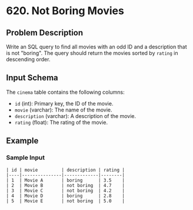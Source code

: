 # 620. Not Boring Movies

## Problem Description
Write an SQL query to find all movies with an odd ID and a description that is not "boring". The query should return the movies sorted by `rating` in descending order.

## Input Schema
The `cinema` table contains the following columns:
- `id` (int): Primary key, the ID of the movie.
- `movie` (varchar): The name of the movie.
- `description` (varchar): A description of the movie.
- `rating` (float): The rating of the movie.

## Example
### Sample Input
```plaintext
| id | movie         | description | rating |
|----|---------------|-------------|--------|
| 1  | Movie A       | boring      | 3.5    |
| 2  | Movie B       | not boring  | 4.7    |
| 3  | Movie C       | not boring  | 4.2    |
| 4  | Movie D       | boring      | 2.8    |
| 5  | Movie E       | not boring  | 5.0    |
